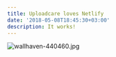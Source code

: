```yaml
---
title: Uploadcare loves Netlify
date: '2018-05-08T18:45:30+03:00'
description: It works!
---
```

![wallhaven-440460.jpg](https://ucarecdn.com/7fdaa195-730f-4307-811b-215568ea636e/)
